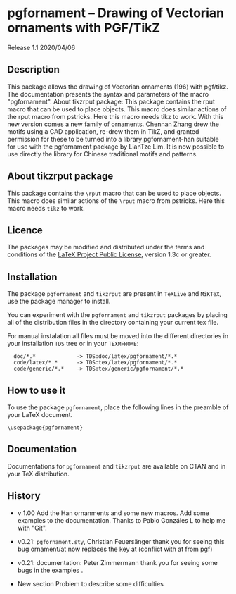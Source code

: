 # pgfornament – Drawing of Vectorian ornaments with PGF/TikZ

Release 1.1 2020/04/06

## Description

This package allows the drawing of Vectorian ornaments (196) with pgf/tikz.
The documentation presents the syntax and parameters of the macro "pgfornament".
About tikzrput package:
This package contains the rput macro that can be used to place objects. This macro does similar actions of the rput macro from pstricks. Here this macro needs tikz to work.
With this new version comes a new family of ornaments.
Chennan Zhang drew the motifs using a CAD application, re-drew them in TikZ, and granted permission for these to be turned into a library pgfornament-han suitable for use with the pgfornament package by LianTze Lim.
It is now possible to use directly the library for Chinese traditional motifs and patterns.

## About tikzrput package

This package contains the `\rput` macro that can be used to place objects. This
macro does similar actions of the `\rput` macro from pstricks. Here this macro
needs `tikz` to work.

## Licence

The packages may be modified and distributed under the terms and
conditions of the [LaTeX Project Public
License](https://www.latex-project.org/lppl/), version 1.3c or greater.

## Installation

The package `pgfornament` and `tikzrput` are present in `TeXLive` and `MiKTeX`, use the
package manager to install.

You can experiment with the `pgfornament` and `tikzrput` packages by placing all of the
distribution files in the directory containing your current tex file.

For manual instalation all files must be moved into the different directories in your
installation `TDS` tree or in your `TEXMFHOME`:

```
  doc/*.*             -> TDS:doc/latex/pgfornament/*.*
  code/latex/*.*      -> TDS:tex/latex/pgfornament/*.*
  code/generic/*.*    -> TDS:tex/generic/pgfornament/*.*
```

## How to use it

To use the package `pgfornament`, place the following lines in the preamble of
your LaTeX document.

```
\usepackage{pgfornament}
```

## Documentation

Documentations for `pgfornament` and `tikzrput`  are available on CTAN and in your TeX distribution.

## History

- v 1.00 Add the Han ornanments and some new macros. Add some examples to the  documentation. Thanks to Pablo Gonzáles L to help me with "Git".

- v0.21: `pgfornament.sty`, Christian Feuersänger thank you for seeing this bug
ornament/at now replaces the key at (conflict with at from pgf)

- v0.21: documentation: Peter Zimmermann thank you for seeing some bugs in the
examples .

- New section Problem to describe some difficulties
